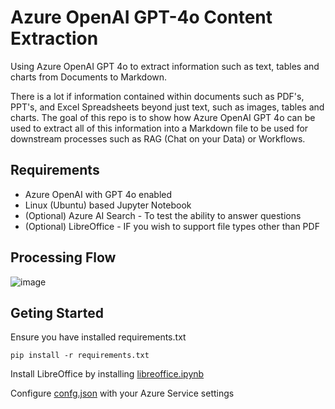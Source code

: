 # Azure OpenAI GPT-4o Content Extraction
Using Azure OpenAI GPT 4o to extract information such as text, tables and charts from Documents to Markdown.

There is a lot if information contained within documents such as PDF's, PPT's, and Excel Spreadsheets beyond just text, such as images, tables and charts. The goal of this repo is to show how Azure OpenAI GPT 4o can be used to extract all of this information into a Markdown file to be used for downstream processes such as RAG (Chat on your Data) or Workflows.

## Requirements

* Azure OpenAI with GPT 4o enabled
* Linux (Ubuntu) based Jupyter Notebook
* (Optional) Azure AI Search - To test the ability to answer questions
* (Optional) LibreOffice - IF you wish to support file types other than PDF

## Processing Flow
![image](https://github.com/liamca/GPT4oContentExtraction/assets/3432973/8db4eee3-6a9a-4cdd-9c7b-07ad8effd419)

## Geting Started

Ensure you have installed requirements.txt
```code
pip install -r requirements.txt
```

Install LibreOffice by installing [libreoffice.ipynb]()

Configure [confg.json]() with your Azure Service settings



